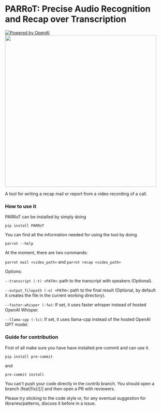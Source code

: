 # PARRoT: Precise Audio Recognition and Recap over Transcription
[![Powered by OpenAI](https://img.shields.io/badge/%7F-Powered_by_OpenAI-grey.svg?logo=OpenAI)](https://shields.io/)<br>
<img src="https://github.com/gerlaxrex/parrot/assets/36633875/06859697-8c19-4dc7-a23a-151fd18137ab" width="500" height="500" />

A tool for writing a recap mail or report from a video recording of a call.

### How to use it

PARRoT can be installed by simply doing 

`pip install PARRoT`

You can find all the information needed for using the tool by doing 

`parrot --help`

At the moment, there are two commands:

`parrot mail <video_path>`
and
`parrot recap <video_path>`

Options:

`--transcript (-t) <PATH>`: path to the transcript with speakers (Optional).

`--output_filepath (-o) <PATH>`: path to the final result (Optional, by default it creates the file in the current working directory).

`--faster-whisper (-fw)`: If set, it uses faster whisper instead of hosted OpenAI Whisper.

`--llama-cpp (-lc)`: If set, it uses llama-cpp instead of the hosted OpenAI GPT model.

### Guide for contribution

First of all make sure you have have installed pre-commit and can use it.

`pip install pre-commit`

and

`pre-commit install`

You can't push your code directly in the contrib branch. You should open a branch (feat|fix)/<major-feature>[/<sub-feature>] and then open a PR with reviewers.

Please try sticking to the code style or, for any eventual suggestion for libraries/patterns, discuss it before in a issue.



